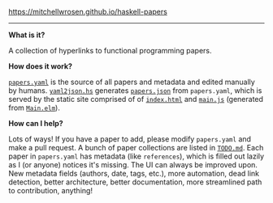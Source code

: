 https://mitchellwrosen.github.io/haskell-papers

---

**What is it?**

A collection of hyperlinks to functional programming papers.

**How does it work?**

[`papers.yaml`](papers.yaml) is the source of all papers and metadata and edited
manually by humans. [`yaml2json.hs`](yaml2json.hs) generates
[`papers.json`](papers.json) from `papers.yaml`, which is served by the static
site comprised of of [`index.html`](index.html) and [`main.js`](main.js)
(generated from [`Main.elm`](Main.elm)).

**How can I help?**

Lots of ways! If you have a paper to add, please modify `papers.yaml` and make a
pull request. A bunch of paper collections are listed in [`TODO.md`](TODO.md).
Each paper in `papers.yaml` has metadata (like `references`), which is filled
out lazily as I (or anyone) notices it's missing. The UI can always be improved
upon. New metadata fields (authors, date, tags, etc.), more automation, dead
link detection, better architecture, better documentation, more streamlined path
to contribution, anything!
